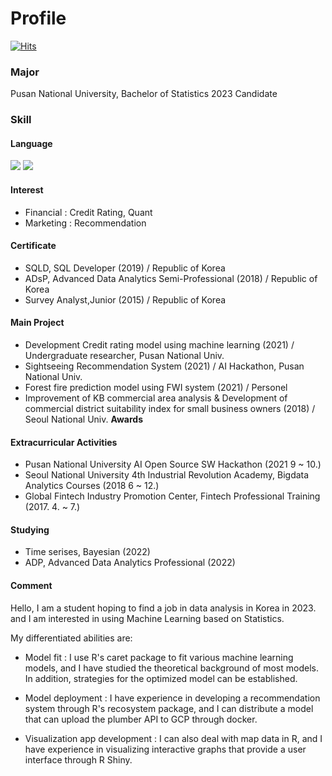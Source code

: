 # Profile

[![Hits](https://hits.seeyoufarm.com/api/count/incr/badge.svg?url=https%3A%2F%2Fgithub.com%2Fsmldlyst%2F&count_bg=%2379C83D&title_bg=%23555555&icon=&icon_color=%23E7E7E7&title=hits&edge_flat=false)](https://github.com/smldlyst)

### Major
Pusan National University, Bachelor of Statistics 2023 Candidate

### Skill
#### Language
<p>
<img src="https://img.shields.io/badge/Python-3776AB?style=flat-square&logo=Python&logoColor=yellow"/> <img src="https://img.shields.io/badge/R-276DC3?style=flat-square&logo=R&logoColor=blue"/>
</p>

#### Interest
- Financial : Credit Rating, Quant
- Marketing : Recommendation

#### Certificate
- SQLD, SQL Developer (2019) / Republic of Korea  
- ADsP, Advanced Data Analytics Semi-Professional (2018) / Republic of Korea  
- Survey Analyst,Junior (2015) / Republic of Korea

#### Main Project
- Development Credit rating model using machine learning (2021) / Undergraduate researcher, Pusan National Univ.
- Sightseeing Recommendation System (2021) / AI Hackathon, Pusan National Univ.
- Forest fire prediction model using FWI system (2021) / Personel
- Improvement of KB commercial area analysis & Development of commercial district suitability index for small business owners (2018) / Seoul National Univ. **Awards**

#### Extracurricular Activities
- Pusan National University AI Open Source SW Hackathon (2021 9 ~ 10.)
- Seoul National University 4th Industrial Revolution Academy, Bigdata Analytics Courses (2018 6 ~ 12.)
- Global Fintech Industry Promotion Center, Fintech Professional Training (2017. 4. ~ 7.) 

#### Studying 
- Time serises, Bayesian (2022)
- ADP, Advanced Data Analytics Professional (2022)

#### Comment
Hello, I am a student hoping to find a job in data analysis in Korea in 2023.
and I am interested in using Machine Learning based on Statistics.

My differentiated abilities are:

- Model fit
: I use R's caret package to fit various machine learning models, and I have studied the theoretical background of most models. In addition, strategies for the optimized model can be established.

- Model deployment
: I have experience in developing a recommendation system through R's recosystem package, and I can distribute a model that can upload the plumber API to GCP through docker.

- Visualization app development
: I can also deal with map data in R, and I have experience in visualizing interactive graphs that provide a user interface through R Shiny.

